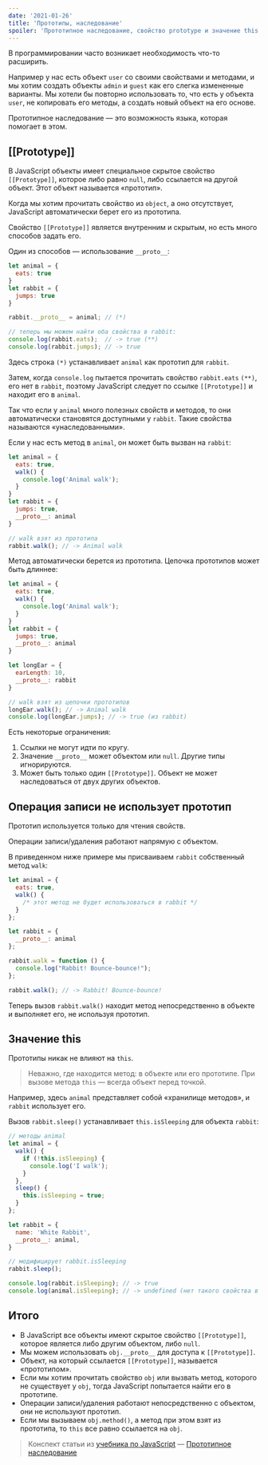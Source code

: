 ```yaml
---
date: '2021-01-26'
title: 'Прототипы, наследование'
spoiler: 'Прототипное наследование, свойство prototype и значение this.'
---
```


В программировании часто возникает необходимость что-то расширить.

Например у нас есть объект `user` со своими свойствами и методами, и мы хотим создать объекты `admin` и `guest` как его
слегка измененные варианты. Мы хотели бы повторно использовать то, что есть у объекта `user`, не копировать его методы,
а создать новый объект на его основе.

Прототипное наследование — это возможность языка, которая помогает в этом.

## [[Prototype]]

В JavaScript объекты имеет специальное скрытое свойство `[[Prototype]]`, которое либо равно `null`, либо ссылается на
другой объект. Этот объект называется «прототип».

Когда мы хотим прочитать свойство из `object`, а оно отсутствует, JavaScript автоматически берет его из прототипа.

Свойство `[[Prototype]]` является внутренним и скрытым, но есть много способов задать его.

Один из способов — использование `__proto__`:

```jsx
let animal = {
  eats: true
}
let rabbit = {
  jumps: true
}

rabbit.__proto__ = animal; // (*)

// теперь мы можем найти оба свойства в rabbit:
console.log(rabbit.eats);  // -> true (**)
console.log(rabbit.jumps); // -> true
```

Здесь строка `(*)` устанавливает `animal` как прототип для `rabbit`.

Затем, когда `console.log` пытается прочитать свойство `rabbit.eats` `(**)`, его нет в `rabbit`, поэтому JavaScript
следует по ссылке `[[Prototype]]` и находит его в `animal`.

Так что если у `animal` много полезных свойств и методов, то они автоматически становятся доступными у `rabbit`. Такие
свойства называются «унаследованными».

Если у нас есть метод в `animal`, он может быть вызван на `rabbit`:

```jsx
let animal = {
  eats: true,
  walk() {
    console.log('Animal walk');
  }
}
let rabbit = {
  jumps: true,
  __proto__: animal
}

// walk взят из прототипа
rabbit.walk(); // -> Animal walk
```

Метод автоматически берется из прототипа. Цепочка прототипов может быть длиннее:

```jsx
let animal = {
  eats: true,
  walk() {
    console.log('Animal walk');
  }
}
let rabbit = {
  jumps: true,
  __proto__: animal
}

let longEar = {
  earLength: 10,
  __proto__: rabbit
}

// walk взят из цепочки прототипов
longEar.walk(); // -> Animal walk
console.log(longEar.jumps); // -> true (из rabbit)
```

Есть некоторые ограничения:

1. Ссылки не могут идти по кругу.
2. Значение `__proto__` может объектом или `null`. Другие типы игнорируются.
3. Может быть только один `[[Prototype]]`. Объект не может наследоваться от двух других объектов.

## Операция записи не использует прототип

Прототип используется только для чтения свойств.

Операции записи/удаления работают напрямую с объектом.

В приведенном ниже примере мы присваиваем `rabbit` собственный метод `walk`:

```jsx
let animal = {
  eats: true,
  walk() {
    /* этот метод не будет использоваться в rabbit */
  }
};

let rabbit = {
  __proto__: animal
};

rabbit.walk = function () {
  console.log("Rabbit! Bounce-bounce!");
};

rabbit.walk(); // -> Rabbit! Bounce-bounce!
```

Теперь вызов `rabbit.walk()` находит метод непосредственно в объекте и выполняет его, не используя прототип.

## Значение this

Прототипы никак не влияют на `this`.

> Неважно, где находится метод: в объекте или его прототипе. При вызове
> метода `this` — всегда объект перед точкой.

Например, здесь `animal` представляет собой «хранилище методов», и `rabbit` использует его.

Вызов `rabbit.sleep()` устанавливает `this.isSleeping` для объекта `rabbit`:

```jsx
// методы animal
let animal = {
  walk() {
    if (!this.isSleeping) {
      console.log('I walk');
    }
  },
  sleep() {
    this.isSleeping = true;
  }
};

let rabbit = {
  name: 'White Rabbit',
  __proto__: animal,
}

// модифицирует rabbit.isSleeping
rabbit.sleep();

console.log(rabbit.isSleeping); // -> true
console.log(animal.isSleeping); // -> undefined (нет такого свойства в прототипе)
```

## Итого

- В JavaScript все объекты имеют скрытое свойство `[[Prototype]]`, которое является либо другим объектом, либо `null`.
- Мы можем использовать `obj.__proto__` для доступа к `[[Prototype]]`.
- Объект, на который ссылается `[[Prototype]]`, называется «прототипом».
- Если мы хотим прочитать свойство `obj` или вызвать метод, которого не существует у `obj`, тогда JavaScript попытается
  найти его в прототипе.
- Операции записи/удаления работают непосредственно с объектом, они не используют прототип.
- Если мы вызываем `obj.method()`, а метод при этом взят из прототипа, то `this` все равно ссылается на `obj`.

> Конспект статьи из [учебника по JavaScript](https://learn.javascript.ru/) — [Прототипное наследование](https://learn.javascript.ru/prototype-inheritance)

